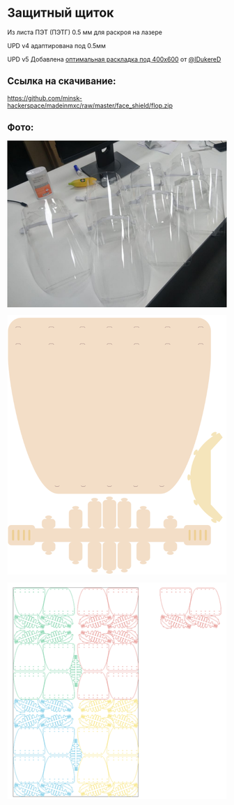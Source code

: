 Защитный щиток
===

Из листа ПЭТ (ПЭТГ) 0.5 мм
для раскроя на лазере

UPD v4 адаптирована под 0.5мм

UPD v5 Добавлена [оптимальная раскладка под 400x600](https://github.com/minsk-hackerspace/madeinmxc/raw/master/face_shield/face_shield_6040_optimal.dxf) от [@IDukereD](https://github.com/IDukereD)


Ссылка на скачивание:
---

https://github.com/minsk-hackerspace/madeinmxc/raw/master/face_shield/flop.zip

Фото:
---



![](photo.png)

![](preview.png)

![](face_shield_6040_optimal.png)
